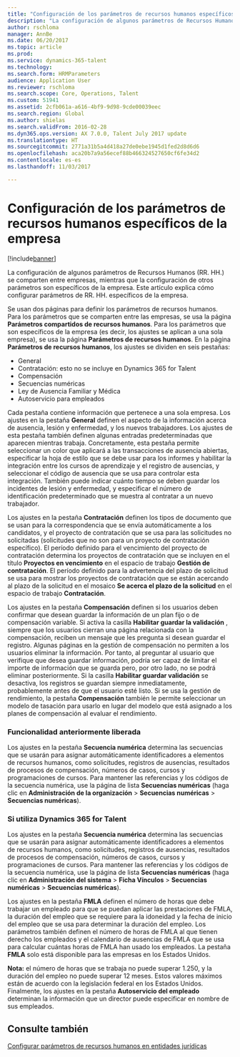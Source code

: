 ```yaml
---
title: "Configuración de los parámetros de recursos humanos específicos de la empresa"
description: "La configuración de algunos parámetros de Recursos Humanos (RR. HH.) se comparten entre empresas, mientras que la configuración de otros parámetros son específicos de la empresa. Este artículo explica cómo configurar parámetros de RR. HH. específicos de la empresa."
author: rschloma
manager: AnnBe
ms.date: 06/20/2017
ms.topic: article
ms.prod: 
ms.service: dynamics-365-talent
ms.technology: 
ms.search.form: HRMParameters
audience: Application User
ms.reviewer: rschloma
ms.search.scope: Core, Operations, Talent
ms.custom: 51941
ms.assetid: 2cfb061a-a616-4bf9-9d98-9cde00039eec
ms.search.region: Global
ms.author: shielas
ms.search.validFrom: 2016-02-28
ms.dyn365.ops.version: AX 7.0.0, Talent July 2017 update
ms.translationtype: HT
ms.sourcegitcommit: 2771a31b5a4d418a27de0ebe1945d1fed2d8d6d6
ms.openlocfilehash: aca20b7a9a56ecef88b466324527650cf6fe34d2
ms.contentlocale: es-es
ms.lasthandoff: 11/03/2017

---
```


# <a name="set-up-company-specific-hr-parameters"></a>Configuración de los parámetros de recursos humanos específicos de la empresa

[!include[banner](includes/banner.md)]


La configuración de algunos parámetros de Recursos Humanos (RR. HH.) se comparten entre empresas, mientras que la configuración de otros parámetros son específicos de la empresa. Este artículo explica cómo configurar parámetros de RR. HH. específicos de la empresa.

Se usan dos páginas para definir los parámetros de recursos humanos. Para los parámetros que se comparten entre las empresas, se usa la página **Parámetros compartidos de recursos humanos**. Para los parámetros que son específicos de la empresa (es decir, los ajustes se aplican a una sola empresa), se usa la página **Parámetros de recursos humanos**. En la página **Parámetros de recursos humanos**, los ajustes se dividen en seis pestañas:

-   General
-   Contratación: esto no se incluye en Dynamics 365 for Talent
-   Compensación
-   Secuencias numéricas
-   Ley de Ausencia Familiar y Médica
-   Autoservicio para empleados

Cada pestaña contiene información que pertenece a una sola empresa. Los ajustes en la pestaña **General** definen el aspecto de la información acerca de ausencia, lesión y enfermedad, y los nuevos trabajadores. Los ajustes de esta pestaña también definen algunas entradas predeterminadas que aparecen mientras trabaja. Concretamente, esta pestaña permite seleccionar un color que aplicará a las transacciones de ausencia abiertas, especificar la hoja de estilo que se debe usar para los informes y habilitar la integración entre los cursos de aprendizaje y el registro de ausencias, y seleccionar el código de ausencia que se usa para controlar esta integración. También puede indicar cuánto tiempo se deben guardar los incidentes de lesión y enfermedad, y especificar el número de identificación predeterminado que se muestra al contratar a un nuevo trabajador. 

Los ajustes en la pestaña **Contratación** definen los tipos de documento que se usan para la correspondencia que se envía automáticamente a los candidatos, y el proyecto de contratación que se usa para las solicitudes no solicitadas (solicitudes que no son para un proyecto de contratación específico). El período definido para el vencimiento del proyecto de contratación determina los proyectos de contratación que se incluyen en el título **Proyectos en vencimiento** en el espacio de trabajo **Gestión de contratación**. El período definido para la advertencia del plazo de solicitud se usa para mostrar los proyectos de contratación que se están acercando al plazo de la solicitud en el mosaico **Se acerca el plazo de la solicitud** en el espacio de trabajo **Contratación**. 

Los ajustes en la pestaña **Compensación** definen si los usuarios deben confirmar que desean guardar la información de un plan fijo o de compensación variable. Si activa la casilla **Habilitar guardar la validación** , siempre que los usuarios cierran una página relacionada con la compensación, reciben un mensaje que les pregunta si desean guardar el registro. Algunas páginas en la gestión de compensación no permiten a los usuarios eliminar la información. Por tanto, al preguntar al usuario que verifique que desea guardar información, podría ser capaz de limitar el importe de información que se guarda pero, por otro lado, no se podrá eliminar posteriormente. Si la casilla **Habilitar guardar validación** se desactiva, los registros se guardan siempre inmediatamente, probablemente antes de que el usuario esté listo. Si se usa la gestión de rendimiento, la pestaña **Compensación** también le permite seleccionar un modelo de tasación para usarlo en lugar del modelo que está asignado a los planes de compensación al evaluar el rendimiento. 

### <a name="previously-released-functionality"></a>Funcionalidad anteriormente liberada
Los ajustes en la pestaña **Secuencia numérica** determina las secuencias que se usarán para asignar automáticamente identificadores a elementos de recursos humanos, como solicitudes, registros de ausencias, resultados de procesos de compensación, números de casos, cursos y programaciones de cursos. Para mantener las referencias y los códigos de la secuencia numérica, use la página de lista **Secuencias numéricas** (haga clic en **Administración de la organización** &gt; **Secuencias numéricas** &gt; **Secuencias numéricas**).

### <a name="if-youre-using-dynamics-365-for-talent"></a>Si utiliza Dynamics 365 for Talent
Los ajustes en la pestaña **Secuencia numérica** determina las secuencias que se usarán para asignar automáticamente identificadores a elementos de recursos humanos, como solicitudes, registros de ausencias, resultados de procesos de compensación, números de casos, cursos y programaciones de cursos. Para mantener las referencias y los códigos de la secuencia numérica, use la página de lista **Secuencias numéricas** (haga clic en **Administración del sistema** &gt; **Ficha Vínculos** &gt; **Secuencias numéricas** &gt; **Secuencias numéricas**). 

Los ajustes en la pestaña **FMLA** definen el número de horas que debe trabajar un empleado para que se puedan aplicar las prestaciones de FMLA, la duración del empleo que se requiere para la idoneidad y la fecha de inicio del empleo que se usa para determinar la duración del empleo. Los parámetros también definen el número de horas de FMLA al que tienen derecho los empleados y el calendario de ausencias de FMLA que se usa para calcular cuántas horas de FMLA han usado los empleados. La pestaña **FMLA** solo está disponible para las empresas en los Estados Unidos. 

**Nota:** el número de horas que se trabaja no puede superar 1.250, y la duración del empleo no puede superar 12 meses. Estos valores máximos están de acuerdo con la legislación federal en los Estados Unidos. Finalmente, los ajustes en la pestaña **Autoservicio del empleado** determinan la información que un director puede especificar en nombre de sus empleados.

<a name="see-also"></a>Consulte también
--------

[Configurar parámetros de recursos humanos en entidades jurídicas](set-up-hr-parameters-across-legal-entities.md)




